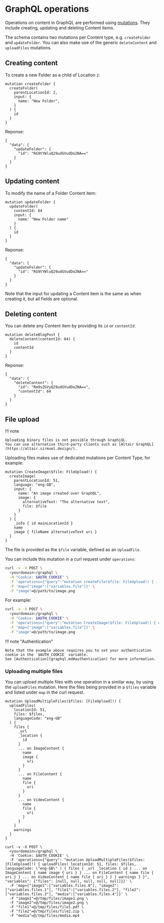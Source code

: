 # GraphQL operations

Operations on content in GraphQL are performed using [mutations](https://graphql.org/learn/queries/#mutations).
They include creating, updating and deleting Content items.

The schema contains two mutations per Content type, e.g. `createFolder` and `updateFolder`.
You can also make use of the generic `deleteContent` and `uploadFiles` mutations.

## Creating content

To create a new Folder as a child of Location `2`:

```
mutation createFolder {
  createFolder(
    parentLocationId: 2,
    input: {
      name: "New Folder",
    }
  ) {
    id
  }
}
```

Reponse:

```
{
  "data": {
    "updateFolder": {
      "id": "RG9tYWluQ29udGVudDo2NA=="
    }
  }
}
```

## Updating content

To modify the name of a Folder Content item:

```
mutation updateFolder {
  updateFolder(
    contentId: 64
    input: {
      name: "New Folder name"
    }
  ) {
    id
  }
}
```

Reponse:

```
{
  "data": {
    "updateFolder": {
      "id": "RG9tYWluQ29udGVudDo2NA=="
    }
  }
}
```

Note that the input for updating a Content item is the same as when creating it, but all fields are optional.

## Deleting content

You can delete any Content item by providing its `id` or `contentId`:

```
mutation deleteBlogPost {
  deleteContent(contentId: 64) {
    id
    contentId
  }
}
```

Reponse:

```
{
  "data": {
    "deleteContent": {
      "id": "Rm9sZGVyQ29udGVudDo2NA==",
      "contentId": 64
    }
  }
}
```

## File upload

!!! note

    Uploading binary files is not possible through GraphiQL.
    You can use alternative third-party clients such as [Altair GraphQL](https://altair.sirmuel.design/).

Uploading files makes use of dedicated mutations per Content Type, for example:

```
mutation CreateImage($file: FileUpload!) {
  createImage(
    parentLocationId: 51,
    language: "eng-GB",
    input: {
      name: "An image created over GraphQL",
      image: {
        alternativeText: "The alternative text",
        file: $file
      }
    }
  ) {
    _info { id mainLocationId }
    name
    image { fileName alternativeText uri }
  }
}
```

The file is provided as the `$file` variable, defined as an `UploadFile`.

You can include this mutation in a curl request under `operations`:

``` bash
curl -v -X POST \
  <yourdomain>/graphql \
  -H "Cookie: $AUTH_COOKIE" \
  -F 'operations={"query":"mutation createFile($file: FileUpload!) { ... }","variables":{"file": null}}' \
  -F 'map={"image":["variables.file"]}' \
  -F "image"=@/path/to/image.png
```

For example:

``` bash
curl -v -X POST \
  <yourdomain>/graphql \
  -H "Cookie: $AUTH_COOKIE" \
  -F 'operations={"query":"mutation CreateImage($file: FileUpload!) { createImage( parentLocationId: 51, input: { name: \"An image created over GraphQL\", image: { alternativeText: \"The alternative text\", file: $file } }, language: \"eng-GB\" ) { _info { id mainLocationId } _url name image { fileName alternativeText uri } } }","variables":{"file": null}}' \
  -F 'map={"image":["variables.file"]}' \
  -F "image"=@/path/to/image.png
```

!!! note "Authentication"

    Note that the example above requires you to set your authentication cookie in the `$AUTH_COOKIE` variable.
    See [Authentication](graphql.md#authentication) for more information.

### Uploading multiple files

You can upload multiple files with one operation in a similar way, by using the `uploadFiles` mutation.
Here the files being provided in a `$files` variable and listed under `map` in the curl request.

```
mutation UploadMultipleFiles($files: [FileUpload]!) {
  uploadFiles(
    locationId: 51,
    files: $files,
    languageCode: "eng-GB"
  ) {
    files {
      _url
      _location {
        id
      }
      ... on ImageContent {
        name
        image {
          uri
        }
      }
      ... on FileContent {
        name
        file {
          uri
        }
      }
      ... on VideoContent {
        name
        file {
          uri
        }
      }
    }
    warnings
  }
}
```

```
curl -v -X POST \
  <yourdomain>/graphql \
  -H 'Cookie: $AUTH_COOKIE' \
  -F 'operations={"query": "mutation UploadMultipleFiles($files: [FileUpload]!) { uploadFiles( locationId: 51, files: $files, languageCode: \"eng-GB\" ) { files { _url _location { id } ... on ImageContent { name image { uri } } ... on FileContent { name file { uri } } ... on VideoContent { name file { uri } } } warnings } }", "variables": {"files": [null, null, null, null, null]}}' \
  -F 'map={"image1":["variables.files.0"], "image2":["variables.files.1"], "file1":["variables.files.2"], "file2":["variables.files.3"], "media":["variables.files.4"]}' \
  -F "image1"=@/tmp/files/image1.png \
  -F "image2"=@/tmp/files/image2.png \
  -F "file1"=@/tmp/files/file1.pdf \
  -F "file2"=@/tmp/files/file2.zip \
  -F "media"=@/tmp/files/media.mp4
```
